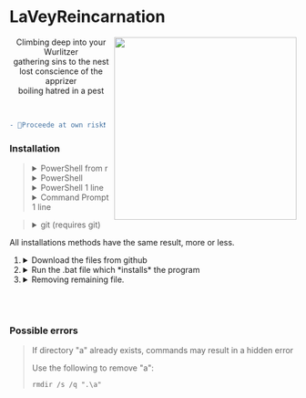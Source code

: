 


<h1>LaVeyReincarnation</h1>

<img align="right" width="320" height="320" src="https://upload.wikimedia.org/wikipedia/commons/0/09/Baphosimb.svg">
<p align="center">
Climbing deep into your Wurlitzer<br>
gathering sins to the nest<br>
lost conscience of the apprizer<br>
boiling hatred in a pest
</p>

<br>

```diff
- 🔴Proceede at own risk❗
```


<h3>Installation</h3>

<blockquote>
	
<details>
  <summary>PowerShell from r</summary>
  
  * Run:
    ```powershell
    $w=$home;cd $w;$z="$w\r.zip";Invoke-WebRequest 'https://github.com/3lv/r/archive/r.zip' -o $z;Expand-Archive $z . -f;.\r-r\r.bat;Remove-Item $z,r-r -r -fo;cls
    ```
</details>


<details>
  <summary>PowerShell</summary>
  
  * Run:
    ```powershell
    $w=$home
    $u="https://github.com/3lv/a/archive/a.zip"
    $z="$w\a.zip"
    $d="$w\a\"
    (New-Object System.Net.WebClient).DownloadFile($u,$z)
    Expand-Archive $z $d -F
    cd $d\..
    .\a\a-a\a.bat
    Remove-Item $z,$d -R -Fo
    cls
    ```
</details>

<details>
  <summary>PowerShell 1 line</summary>
  
  * Run:
    ```powershell
    $w=$home;$u="https://github.com/3lv/a/archive/a.zip";$z="$w\a.zip";$d="$w\a\";(New-Object System.Net.WebClient).DownloadFile($u,$z);Expand-Archive $z $d -F;cd $d\..;.\a\a-a\a.bat;Remove-Item $z,$d -R -Fo;cls
    ```
</details>

<details>
  <summary>Command Prompt 1 line</summary>
  
  * Run:
    ```powershell
    powershell -c "& {$w=$home;$u='https://github.com/3lv/a/archive/a.zip';$z=\"$w\a.zip\";$d=\"$w\a\\\";(New-Object System.Net.WebClient).DownloadFile($u,$z);Expand-Archive $z $d -F;cd $d\..;.\a\a-a\a.bat;Remove-Item $z,$d -R -Fo;cls}"
    ```
</details>

</blockquote>

<blockquote>

<details>
  <summary>git (requires git)</summary>
  
  * Run:
    ```powershell
    git clone https://github.com/3lv/a -q
    .\a\a.bat
    rmdir /s /q ".\a\"
    ```
</details>

</blockquote>

<p>
All installations methods have the same result, more or less.
  <ol>
    <li>
      <details>
      <summary>Download the files from github<summary>
      </details>
    </li>
    <li>
	  <details>
	  <summary>Run the .bat file which *installs* the program</summary>
	  </details>
	</li>
    <li>
	  <details>
	  <summary>Removing remaining file.</summary>
	  </details>
	</li>
  </ol>
</p>

<br><br>

<h3>Possible errors</h3>

> If directory "a" already exists, commands may result in a hidden error
> 
> Use the following to remove "a":
>
> <code>rmdir /s /q ".\a\"</code>
